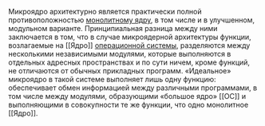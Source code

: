 Микроядро архитектурно является практически полной противоположностью [монолитному ядру](Монолитное%20ядро.md), в том числе и в улучшенном, модульном варианте. Принципиальная разница между ними заключается в том, что в случае микроядерной архитектуры функции, возлагаемые на [[Ядро]] [операционной системы](ОС.md), разделяются между несколькими независимыми модулями, которые выполняются в отдельных адресных пространствах и по сути ничем, кроме функций, не отличаются от обычных прикладных программ. «Идеальное» микроядро в такой системе выполняет лишь одну функцию: обеспечивает обмен информацией между различными программами, в том числе между модулями, образующими «большое ядро» [[ОС]] и выполняющими в совокупности те же функции, что одно монолитное [[Ядро]].